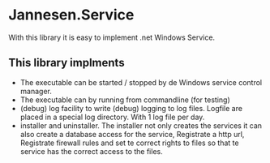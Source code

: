 ﻿# Jannesen.Service

With this library it is easy to implement .net Windows Service.

## This library implments
- The executable can be started / stopped by de Windows service control manager.
- The executable can by running from commandline (for testing)
- (debug) log facility to write (debug) logging to log files. Logfile are placed in a special log directory. With 1 log file per day.
- installer and uninstaller.
  The installer not only creates the services it can also create a database access for the service, Registrate a http url, Registrate firewall rules and set te correct rights to files so that te service has the correct access to the files.
